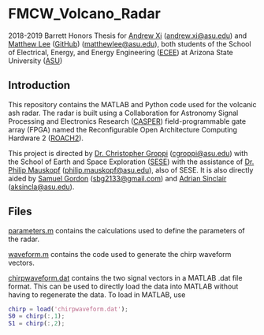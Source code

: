 # FMCW_Volcano_Radar
2018-2019 Barrett Honors Thesis for [Andrew Xi](https://isearch.asu.edu/profile/1787656) (<andrew.xi@asu.edu>) and [Matthew Lee](https://isearch.asu.edu/profile/2859444) ([GitHub](https://github.com/Thisismatt)) (<matthewlee@asu.edu>), both students of the School of Electrical, Energy, and Energy Engineering ([ECEE](https://ecee.engineering.asu.edu/)) at Arizona State University ([ASU](https://asu.edu))

## Introduction

This repository contains the MATLAB and Python code used for the volcanic ash radar. The radar is built using a
Collaboration for Astronomy Signal Processing and Electronics Research ([CASPER](https://casper.berkeley.edu/wiki/Main_Page)) field-programmable gate array
(FPGA) named the Reconfigurable Open Architecture Computing Hardware 2 ([ROACH2](https://casper.berkeley.edu/wiki/ROACH2)).

This project is directed by [Dr. Christopher Groppi](https://isearch.asu.edu/profile/1399420) (<cgroppi@asu.edu>) with the School of Earth and Space Exploration ([SESE](https://sese.asu.edu/)) with the assistance of [Dr. Philip Mauskopf](https://isearch.asu.edu/profile/1863516) (<philip.mauskopf@asu.edu>), also of SESE. It is also directly aided by [Samuel Gordon](https://isearch.asu.edu/profile/2331576) (<sbg2133@gmail.com>) and [Adrian Sinclair](https://isearch.asu.edu/profile/1536050) (<aksincla@asu.edu>).

## Files
[parameters.m](parameters.m) contains the calculations used to define the parameters of the radar.

[waveform.m](waveform.m) contains the code used to generate the chirp waveform vectors.

[chirpwaveform.dat](chirpwaveform.dat) contains the two signal vectors in a MATLAB .dat file format. This can be used to directly load the data into MATLAB without having to regenerate the data. To load in MATLAB, use

```matlab
chirp = load('chirpwaveform.dat');
S0 = chirp(:,1);
S1 = chirp(:,2);
```
